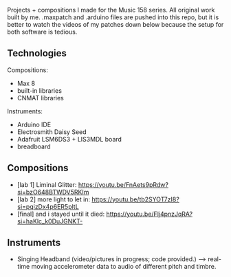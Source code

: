 Projects + compositions I made for the Music 158 series. All original work built by me.
.maxpatch and .arduino files are pushed into this repo, but it is better to watch the videos of my patches down below because the setup for both software is tedious.

## Technologies
Compositions:
- Max 8
- built-in libraries
- CNMAT libraries

Instruments:
- Arduino IDE
- Electrosmith Daisy Seed
- Adafruit LSM6DS3 + LIS3MDL board
- breadboard

## Compositions
- [lab 1] Liminal Glitter: https://youtu.be/FnAets9pRdw?si=bzO648BTWDV5RKIm
- [lab 2] more light to let in: https://youtu.be/tb2SYOT7zI8?si=pqizDx4p6ER5pltL
- [final] and i stayed until it died: https://youtu.be/Flj4pnzJqRA?si=haKlc_k0DuJGNKT-

## Instruments
- Singing Headband (video/pictures in progress; code provided.) --> real-time moving accelerometer data to audio of different pitch and timbre.
